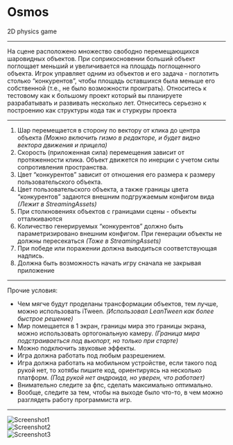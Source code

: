 # Osmos
2D physics game

---------

На сцене расположено множество свободно перемещающихся шаровидных объектов. При соприкосновении больший объект поглощает меньший и увеличивается на площадь поглощенного объекта.
Игрок управляет одним из объектов и его задача - поглотить столько “конкурентов”, чтобы площадь оставшихся была меньше его собственной (т.е., не было возможности проиграть).
Относитесь к тестовому как к большому проект который вы планируете разрабатывать и развивать несколько лет. Отнеситесь серьезно к построению как структуры кода так и стуркуры проекта

---------

1) Шар перемещается в сторону по вектору от клика до центра объекта *(Можно включить гизмо в редакторе, и будет видно вектора движения и прицела)*
2) Скорость (приложенная сила) перемещения зависит от протяженности клика. Объект движется по инерции с учетом силы сопротивления пространства.
3) Цвет “конкурентов” зависит от отношения его размера к размеру пользовательского объекта.
4) Цвет пользовательского объекта, а также границы цвета “конкурентов” задаются внешним подгружаемым конфигом вида *(Лежит в StreamingAssets)*
5) При столкновениях объектов с границами сцены - объекты отталкиваются
6) Количество генерируемых “конкурентов” должно быть параметризировано внешним конфигом. При генерации объекты не должны пересекаться *(Тоже в StreamingAssets)*
7) При победе или поражении должна выводиться соответствующая надпись.
8) Должна быть возможность начать игру сначала не закрывая приложение

---------

Прочие условия:
* Чем мягче будут проделаны трансформации объектов, тем лучше, можно использовать iTween. *(Использовал LeanTween как более быстрое решение)*
* Мир помещается в 1 экран, границы мира это границы экрана, можно использовать ортогональную камеру. *(Граница мира подстраиваеться под вьюпорт, но только при старте)*
* Можно подключить звуковые эффекты.
* Игра должна работать под любым разрешением.
* Игра должна работать на мобильном устройстве, если такого под рукой нет, то хотябы пишите код, ориентируясь на несколько платформ. *(Под рукой нет андроида, но уверен, что работает)*
* Внимательно следите за фпс, сделать максимально оптимально.
* Вообще, следите за тем, чтобы на выходе было что-то, в чем можно разглядеть работу программиста игр.

---------

![Screenshot1](Screenshots/1.jpg)  
![Screenshot2](Screenshots/2.jpg)  
![Screenshot3](Screenshots/3.jpg)  
